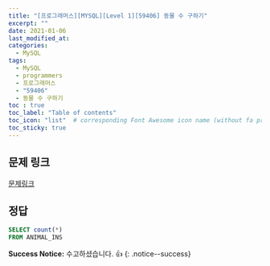 ```yaml
---
title: "[프로그래머스][MYSQL][Level 1][59406] 동물 수 구하기"
excerpt: ""
date: 2021-01-06
last_modified_at: 
categories:
  - MySQL
tags:
  - MySQL
  - programmers
  - 프로그래머스
  - "59406"
  - 동물 수 구하기
toc : true
toc_label: "Table of contents"
toc_icon: "list"  # corresponding Font Awesome icon name (without fa prefix)
toc_sticky: true
---
```


## 문제 링크

[문제링크](https://programmers.co.kr/learn/courses/30/lessons/59406)   

## 정답

```sql
SELECT count(*)
FROM ANIMAL_INS
```

**Success Notice:**
수고하셨습니다. :+1:
{: .notice--success}